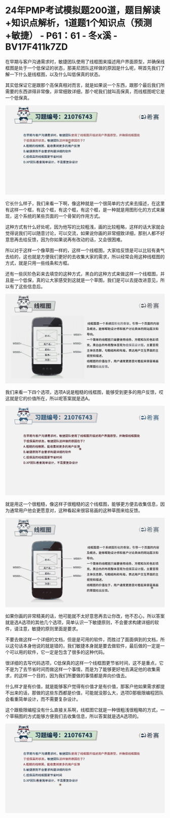 # 24年PMP考试模拟题200道，题目解读+知识点解析，1道题1个知识点（预测+敏捷） - P61：61 - 冬x溪 - BV17F411k7ZD

在早期与客户沟通需求时，敏捷团队使用了线框图来描述用户界面原型，并确保线框图是处于一个低保证的状态，那美尼团队这样做的原因是什么呢，啊首先我们了解一下什么是线框图，以及什么叫低保真的状态。

其实低保证它是跟那个高保真相对而言，就是如果说一个东西，跟那个最后我们所需要的东西讲得非常像，非常细致详细，那个呢我们就叫高保真，而线框图呢它是一个低保真。



![](img/819c5179a8ff6f406cbec2d9b994c22f_1.png)

它长什么样子，我们来看一下啊，像这种就是一个很简单的方式来去描述，在这里有这样一个框，有这个框，有这个框，有这个框，是一种就是用图形化的方式来展现，这个系统的某些页面的一个骨架的作用方式。

这种方式有什么好处呢，因为他写的比较粗浅，画的比较粗略，这样的话大家就会觉得说我们可以随意讨论，可以交流，如果说你画的非常细致详细，那别人都不好意思再去给反馈，因为你如果说再有改动的话，又会很困难。

所以对于这样一个像草图一样的，这样一个线框图，大家给反馈是可以比较有勇气去给的，这也就是方便我们更好的去收集大家的需求，所以经常会用这种线框图的方式，就是只用一些线条和方框。

还有一些灰阶色彩来去填空的这种方式，黑白的这种方式来做这样一个线框图，并且是一个低保，真的让大家感受到这就是一个草图，我们是可以去提改进意见，所以有了这些信息后。



![](img/819c5179a8ff6f406cbec2d9b994c22f_3.png)

我们来看一下四个选项，选项A说是粗糙的线框图，能够受到更多的用户反馈，哎这就是它的价值所在，所以呢答案就是选A。



![](img/819c5179a8ff6f406cbec2d9b994c22f_5.png)

就是用这一个很粗糙，像这样子很粗糙的这个线框图，能够更方便去收集信息，因为通常用户他会更愿意对，这种看起来很容易画的这种草图来给反馈。



![](img/819c5179a8ff6f406cbec2d9b994c22f_7.png)

如果你画的非常精美的话，他可能就不太好意思再去让你改，他不忍心，所以答案就是选A选项的其他几个选项，简单认识一下敏捷原则，不会要求构建详细的软件，请注意，敏捷的原则里面是要求。

不要去做这样一个详细的文档，但是是可用的软件，而胜过了面面俱到的文档，所以这句话本身他说的就是错的，我们敏捷本身就是要去做软件，最后做的一定是一个可以用的软件，它一定是包含了很多的这种代码。

很详细的去写代码选项，C低保真的这样一个线框图更节省时间，这不是重点，它不是为了去节省时间而做这样一个事情，而是为了能够更好地去满足他的收集需求，的这样一个目的，因为我们所要做的事情都是奔向价值去。

什么样才是有价值，就是能够客户觉得有价值才是有价值，那客户他如果需求都提不出来的话，那做的这些东西都是价值，可能就没那么大，选项D那极限编程团队会看重简单设计，而不需要复杂设计。

这个跟极限编程没有什么直接关系啊，线框图它就是一种很粗浅很粗略的方式，一个草稿图的方式能够方便我们去收集信息，所以答案就是选A选项的。



![](img/819c5179a8ff6f406cbec2d9b994c22f_9.png)